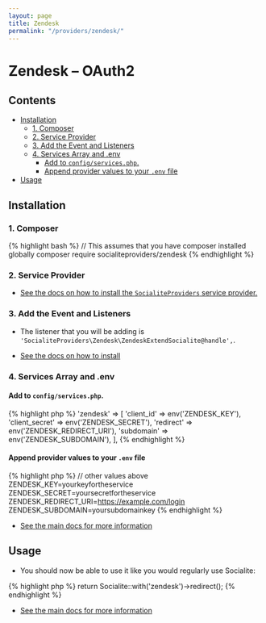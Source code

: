 ```yaml
---
layout: page
title: Zendesk
permalink: "/providers/zendesk/"
---
```

# Zendesk – OAuth2

## Contents

- [Installation](#installation)
  - [1. Composer](#1-composer)
  - [2. Service Provider](#2-service-provider)
  - [3. Add the Event and Listeners](#3-add-the-event-and-listeners)
  - [4. Services Array and .env](#4-services-array-and-env)
    - [Add to `config/services.php`.](#add-to-configservicesphp)
    - [Append provider values to your `.env` file](#append-provider-values-to-your-env-file)
- [Usage](#usage)


## Installation

### 1. Composer

{% highlight bash %}
// This assumes that you have composer installed globally
composer require socialiteproviders/zendesk
{% endhighlight %}

### 2. Service Provider

* [See the docs on how to install the `SocialiteProviders` service provider.](https://github.com/SocialiteProviders/Manager#2-service-provider)


### 3. Add the Event and Listeners

* The listener that you will be adding is `'SocialiteProviders\Zendesk\ZendeskExtendSocialite@handle',`.

* [See the docs on how to install](https://github.com/SocialiteProviders/Manager#3-add-the-event-and-listeners)

### 4. Services Array and .env

#### Add to `config/services.php`.

{% highlight php %}
'zendesk' => [
    'client_id' => env('ZENDESK_KEY'),
    'client_secret' => env('ZENDESK_SECRET'),
    'redirect' => env('ZENDESK_REDIRECT_URI'),
    'subdomain' => env('ZENDESK_SUBDOMAIN'),
],
{% endhighlight %}

#### Append provider values to your `.env` file

{% highlight php %}
// other values above
ZENDESK_KEY=yourkeyfortheservice
ZENDESK_SECRET=yoursecretfortheservice
ZENDESK_REDIRECT_URI=https://example.com/login
ZENDESK_SUBDOMAIN=yoursubdomainkey
{% endhighlight %}

* [See the main docs for more information](https://github.com/SocialiteProviders/Manager#4-services-array-and-env)


## Usage

* You should now be able to use it like you would regularly use Socialite:

{% highlight php %}
return Socialite::with('zendesk')->redirect();
{% endhighlight %}

* [See the main docs for more information](https://github.com/SocialiteProviders/Manager#usage)
